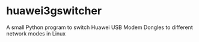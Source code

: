 # huawei3gswitcher
A small Python program to switch Huawei USB Modem Dongles to different network modes in Linux
